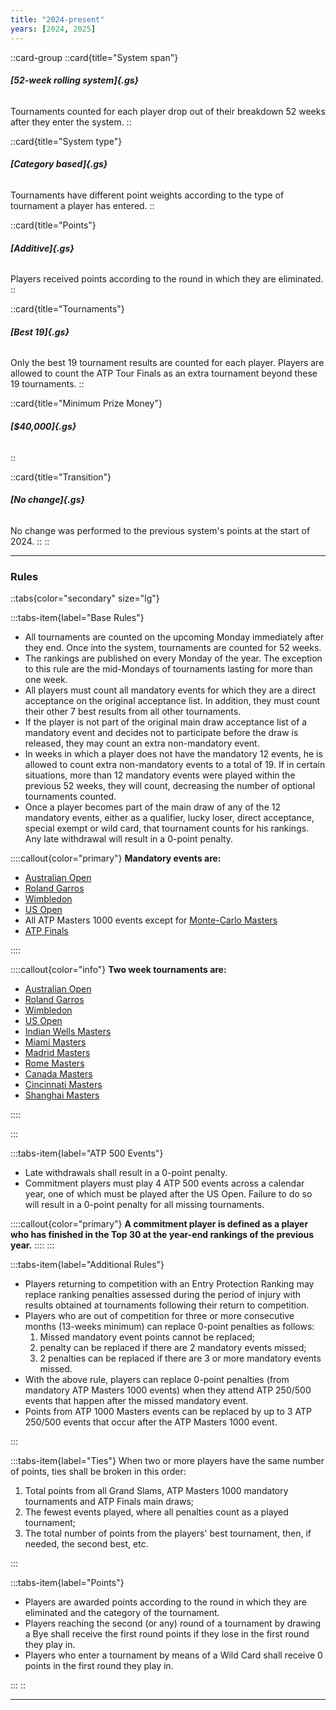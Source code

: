 ```yaml
---
title: "2024-present"
years: [2024, 2025]
---
```


::card-group
::card{title="System span"}

###### **[52-week rolling system]{.gs}**

Tournaments counted for each player drop out of their breakdown 52 weeks after they enter the system.
::

::card{title="System type"}

###### **[Category based]{.gs}**

Tournaments have different point weights according to the type of tournament a player has entered.
::

::card{title="Points"}

###### **[Additive]{.gs}**

Players received points according to the round in which they are eliminated.
::

::card{title="Tournaments"}

###### **[Best 19]{.gs}**

Only the best 19 tournament results are counted for each player. Players are allowed to count the ATP Tour Finals as an extra tournament beyond these 19 tournaments.
::

::card{title="Minimum Prize Money"}

###### **[$40,000]{.gs}**

::

::card{title="Transition"}

###### **[No change]{.gs}**

No change was performed to the previous system's points at the start of 2024.
::
::

---

### Rules

::tabs{color="secondary" size="lg"}

:::tabs-item{label="Base Rules"}

- All tournaments are counted on the upcoming Monday immediately after they end. Once into the system, tournaments are counted for 52 weeks.
- The rankings are published on every Monday of the year. The exception to this rule are the mid-Mondays of tournaments lasting for more than one week.
- All players must count all mandatory events for which they are a direct acceptance on the original acceptance list. In addition, they must count their other 7 best results from all other tournaments.
- If the player is not part of the original main draw acceptance list of a mandatory event and decides not to participate before the draw is released, they may count an extra non-mandatory event.
- In weeks in which a player does not have the mandatory 12 events, he is allowed to count extra non-mandatory events to a total of 19. If in certain situations, more than 12 mandatory events were played within the previous 52 weeks, they will count, decreasing the number of optional tournaments counted.
- Once a player becomes part of the main draw of any of the 12 mandatory events, either as a qualifier, lucky loser, direct acceptance, special exempt or wild card, that tournament counts for his rankings. Any late withdrawal will result in a 0-point penalty.

::::callout{color="primary"}
**Mandatory events are:**

- [Australian Open](/tournaments/Australian_Open/580)
- [Roland Garros](/tournaments/Roland_Garros/520)
- [Wimbledon](/tournaments/Wimbledon/540)
- [US Open](/tournaments/US_Open/560)
- All ATP Masters 1000 events except for [Monte-Carlo Masters](/tournaments/Monte-Carlo_Masters/410)
- [ATP Finals](/tournaments/ATP_Finals/605)

::::

::::callout{color="info"}
**Two week tournaments are:**

- [Australian Open](/tournaments/Australian_Open/580)
- [Roland Garros](/tournaments/Roland_Garros/520)
- [Wimbledon](/tournaments/Wimbledon/540)
- [US Open](/tournaments/US_Open/560)
- [Indian Wells Masters](/tournaments/Indian_Wells_Open/404)
- [Miami Masters](/tournaments/Miami_Open/403)
- [Madrid Masters](/tournaments/Madrid_Open/1536)
- [Rome Masters](/tournaments/Italian_Open/416)
- [Canada Masters](/tournaments/Canadian_Open/421)
- [Cincinnati Masters](/tournaments/Cincinnati_Open/422)
- [Shanghai Masters](/tournaments/Shanghai_Masters/5014)

::::

:::

:::tabs-item{label="ATP 500 Events"}

- Late withdrawals shall result in a 0-point penalty.
- Commitment players must play 4 ATP 500 events across a calendar year, one of which must be played after the US Open. Failure to do so will result in a 0-point penalty for all missing tournaments.

::::callout{color="primary"}
**A commitment player is defined as a player who has finished in the Top 30 at the year-end rankings of the previous year.**
::::
:::

:::tabs-item{label="Additional Rules"}

- Players returning to competition with an Entry Protection Ranking may replace ranking penalties assessed during the period of injury with results obtained at tournaments following their return to competition.
- Players who are out of competition for three or more consecutive months (13-weeks minimum) can replace 0-point penalties as follows:
  1. Missed mandatory event points cannot be replaced;
  2. penalty can be replaced if there are 2 mandatory events missed;
  3. 2 penalties can be replaced if there are 3 or more mandatory events missed.
- With the above rule, players can replace 0-point penalties (from mandatory ATP Masters 1000 events) when they attend ATP 250/500 events that happen after the missed mandatory event.
- Points from ATP 1000 Masters events can be replaced by up to 3 ATP 250/500 events that occur after the ATP Masters 1000 event.

:::

:::tabs-item{label="Ties"}
When two or more players have the same number of points, ties shall be broken in this order:

1. Total points from all Grand Slams, ATP Masters 1000 mandatory tournaments and ATP Finals main draws;
2. The fewest events played, where all penalties count as a played tournament;
3. The total number of points from the players' best tournament, then, if needed, the second best, etc.

:::

:::tabs-item{label="Points"}

- Players are awarded points according to the round in which they are eliminated and the category of the tournament.
- Players reaching the second (or any) round of a tournament by drawing a Bye shall receive the first round points if they lose in the first round they play in.
- Players who enter a tournament by means of a Wild Card shall receive 0 points in the first round they play in.

:::
::

---
